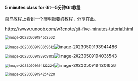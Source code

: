 #### 5 minutes class for Git--5分钟Git教程



[菜鸟教程](https://www.runoob.com/w3cnote/git-five-minutes-tutorial.html)上看到一个简明扼要的教程，分享在此。

https://www.runoob.com/w3cnote/git-five-minutes-tutorial.html

<img src="C:\Users\Matrix\AppData\Roaming\Typora\typora-user-images\image-20230509194553562.png" alt="image-20230509194553562" style="zoom:80%;" />

<img src="C:\Users\Matrix\AppData\Roaming\Typora\typora-user-images\image-20230509193859512.png" alt="image-20230509193859512" style="zoom:80%;" />![image-20230509193944486](C:\Users\Matrix\AppData\Roaming\Typora\typora-user-images\image-20230509193944486.png)

<img src="C:\Users\Matrix\AppData\Roaming\Typora\typora-user-images\image-20230509193959103.png" alt="image-20230509193959103" style="zoom:80%;" />![image-20230509194035543](C:\Users\Matrix\AppData\Roaming\Typora\typora-user-images\image-20230509194035543.png)

<img src="C:\Users\Matrix\AppData\Roaming\Typora\typora-user-images\image-20230509194122224.png" alt="image-20230509194122224" style="zoom:80%;" />![image-20230509194201858](C:\Users\Matrix\AppData\Roaming\Typora\typora-user-images\image-20230509194201858.png)



<img src="C:\Users\Matrix\AppData\Roaming\Typora\typora-user-images\image-20230509194254220.png" alt="image-20230509194254220" style="zoom:80%;" />